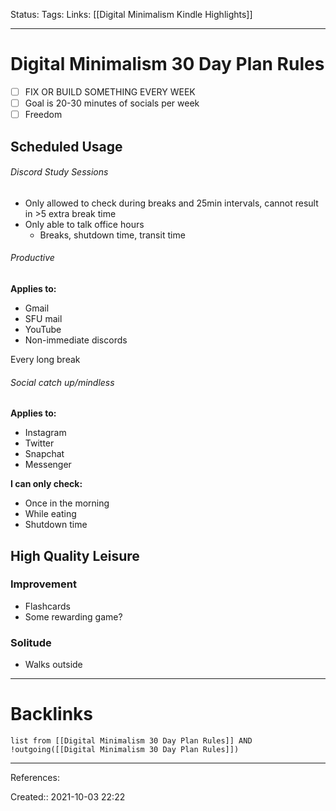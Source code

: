 Status: 
Tags: 
Links: [[Digital Minimalism Kindle Highlights]]
___
# Digital Minimalism 30 Day Plan Rules
- [ ] FIX OR BUILD SOMETHING EVERY WEEK
- [ ] Goal is 20-30 minutes of socials per week
- [ ] Freedom
## Scheduled Usage
###### Discord Study Sessions
- Only allowed to check during breaks and 25min intervals, cannot result in >5 extra break time
- Only able to talk office hours
	- Breaks, shutdown time, transit time
###### Productive
**Applies to:**
- Gmail
- SFU mail
- YouTube
- Non-immediate discords

Every long break
###### Social catch up/mindless
**Applies to:**
- Instagram
- Twitter
- Snapchat
- Messenger

**I can only check:**
- Once in the morning
- While eating
- Shutdown time
## High Quality Leisure
### Improvement
- Flashcards
- Some rewarding game?
### Solitude
- Walks outside
___
# Backlinks
```dataview
list from [[Digital Minimalism 30 Day Plan Rules]] AND !outgoing([[Digital Minimalism 30 Day Plan Rules]])
```
___
References:

Created:: 2021-10-03 22:22
